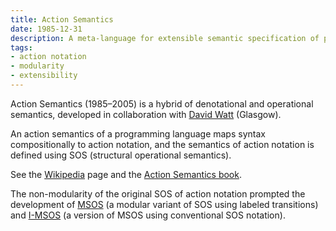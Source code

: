 ```yaml
---
title: Action Semantics
date: 1985-12-31
description: A meta-language for extensible semantic specification of programming languages.
tags:
- action notation
- modularity
- extensibility
---
```


Action Semantics (1985–2005) is a hybrid of denotational and operational semantics,
developed in collaboration with [David Watt] (Glasgow).

An action semantics of a programming language maps syntax compositionally to action notation,
and the semantics of action notation is defined using SOS (structural operational semantics).

See the [Wikipedia] page and the [Action Semantics book].

The non-modularity of the original SOS of action notation prompted the development of
[MSOS] (a modular variant of SOS using labeled transitions)
and [I-MSOS] (a version of MSOS using conventional SOS notation).

[David Watt]: https://en.wikipedia.org/wiki/David_Watt_(computer_scientist)
[Wikipedia]: https://en.wikipedia.org/wiki/Action_semantics
[Action Semantics book]: https://doi.org/10.1017/CBO9780511569869
[MSOS]: ../msos/
[I-MSOS]: ../msos/#i-msos
